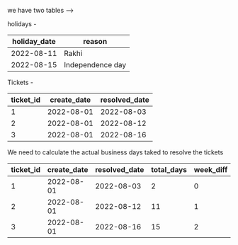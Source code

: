we have two tables -->

holidays -

| holiday_date | reason          |
|--------------|-----------------|
| 2022-08-11   | Rakhi           |
| 2022-08-15   | Independence day |


Tickets - 

| ticket_id | create_date | resolved_date |
|-----------|-------------|---------------|
| 1         | 2022-08-01  | 2022-08-03    |
| 2         | 2022-08-01  | 2022-08-12    |
| 3         | 2022-08-01  | 2022-08-16    |



We need to calculate the actual business days taked to resolve the tickets

| ticket_id | create_date | resolved_date | total_days | week_diff | actual_dates_required |
|-----------|-------------|---------------|------------|-----------|-----------------------|
| 1         | 2022-08-01  | 2022-08-03    | 2          | 0         | 2                     |
| 2         | 2022-08-01  | 2022-08-12    | 11         | 1         | 8                     |
| 3         | 2022-08-01  | 2022-08-16    | 15         | 2         | 9                     |
